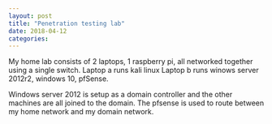 ```yaml
---
layout: post
title: "Penetration testing lab"
date: 2018-04-12
categories:
---
```


My home lab consists of 2 laptops, 1 raspberry pi, all networked together using a single switch.
Laptop a runs kali linux
Laptop b runs winows server 2012r2, windows 10, pfSense.

Windows server 2012 is setup as a domain controller and the other machines are all joined to the domain.
The pfsense is used to route between my home network and my domain network.
